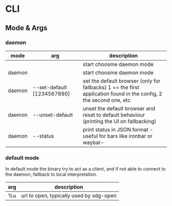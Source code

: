 # CLI

## Mode & Args

### daemon

| mode   | arg                        | description                                                                                                        |
| ------ | -------------------------- | ------------------------------------------------------------------------------------------------------------------ |
|        |                            | start choosme daemon mode                                                                                          |
| daemon |                            | start choosme daemon mode                                                                                          |
| daemon | --set-default [1234567890] | set the default browser (only for fallbacks) 1 == the first application found in the config, 2 the second one, etc |
| daemon | --unset-default            | unset the default browser and reset to default behaviour (printing the UI on fallbacking)                          |
| daemon | --status                   | print status in JSON format -useful for bars like ironbar or waybar-                                               |

### default mode

In default mode the binary try to act as a client, and if not able to connect to the daemon, fallback to local interpretation.

| arg | description                             |
| --- | --------------------------------------- |
| %u  | url to open, typically used by xdg-open |
